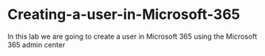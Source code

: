 # Creating-a-user-in-Microsoft-365
In this lab we are going to create a user in Microsoft 365 using the  Microsoft 365 admin center
